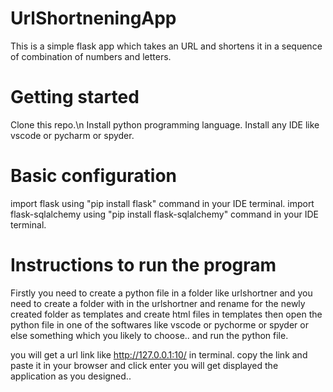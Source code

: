 # UrlShortneningApp
This is a simple flask app which takes an URL and shortens it in a sequence of combination of numbers and letters.

# Getting started
 Clone this repo.\n
 Install python programming language.
 Install any IDE like vscode or pycharm or spyder.

# Basic configuration
 import flask using "pip install flask" command in your IDE terminal.
 import flask-sqlalchemy using "pip install flask-sqlalchemy" command in your IDE terminal.

# Instructions to run the program
Firstly you need to create a python file in a folder like urlshortner and you need to create a folder with in the urlshortner  and rename for the newly created folder as templates and create html files in templates then open the python file in one of the softwares like vscode or pychorme or spyder or else something which you likely to choose..  and run the python file. 

you will get a url link like http://127.0.0.1:10/ in terminal. copy the link and paste it in your browser and click enter you will get displayed the  application as you designed..
